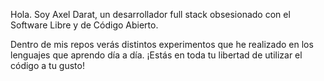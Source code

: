 Hola. Soy Axel Darat, un desarrollador full stack obsesionado con el Software Libre y de Código Abierto.

Dentro de mis repos verás distintos experimentos que he realizado en los lenguajes que aprendo día a día. 
¡Estás en toda tu libertad de utilizar el código a tu gusto!
<!---
axel-darat/axel-darat is a ✨ special ✨ repository because its `README.md` (this file) appears on your GitHub profile.
You can click the Preview link to take a look at your changes.
--->

